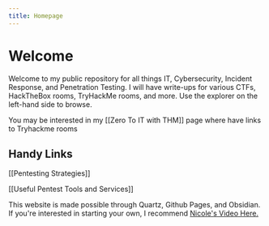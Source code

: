 ```yaml
---
title: Homepage
---
```

# Welcome
Welcome to my public repository for all things IT, Cybersecurity, Incident Response, and Penetration Testing. I will have write-ups for various CTFs, HackTheBox rooms, TryHackMe rooms, and more. Use the explorer on the left-hand side to browse. 

You may be interested in my [[Zero To IT with THM]] page where have links to Tryhackme rooms

## Handy Links
[[Pentesting Strategies]]


[[Useful Pentest Tools and Services]]


This website is made possible through Quartz, Github Pages, and Obsidian. If you're interested in starting your own, I recommend [Nicole's Video Here.](https://youtu.be/6s6DT1yN4dw?si=TWKVNrR8i4k-KpfV)
